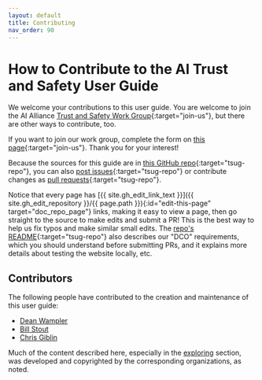```yaml
---
layout: default
title: Contributing
nav_order: 90
---
```


<a name="join-us"></a>
# How to Contribute to the AI Trust and Safety User Guide

We welcome your contributions to this user guide. You are welcome to join the AI Alliance [Trust and Safety Work Group](https://thealliance.ai/working-groups/trust-safety){:target="join-us"}, but there are other ways to contribute, too.

If you want to join our work group, complete the form on [this page](https://thealliance.ai/working-groups/trust-safety#trust-and-safety-form){:target="join-us"}. Thank you for your interest!

Because the sources for this guide are in [this GitHub repo](https://github.com/The-AI-Alliance/trust-safety-user-guide){:target="tsug-repo"}, you can also [post issues](https://github.com/The-AI-Alliance/trust-safety-user-guide/issues){:target="tsug-repo"} or contribute changes as [pull requests](https://github.com/The-AI-Alliance/trust-safety-user-guide/pulls){:target="tsug-repo"}. 

Notice that every page has [{{ site.gh_edit_link_text }}]({{ site.gh_edit_repository }}/{{ page.path }}){:id="edit-this-page" target="doc_repo_page"} links, making it easy to view a page, then go straight to the source to make edits and submit a PR! This is the best way to help us fix typos and make similar small edits. The [repo's README](https://github.com/The-AI-Alliance/trust-safety-user-guide){:target="tsug-repo"} also describes our "DCO" requirements, which you should understand before submitting PRs, and it explains more details about testing the website locally, etc.

## Contributors

The following people have contributed to the creation and maintenance of this user guide:

* [Dean Wampler](mailto:dwampler@thealliance.ai)
* [Bill Stout](mailto:bill.stout@servicenow.com)
* [Chris Giblin](mailto:cgi@zurich.ibm.com)

Much of the content described here, especially in the [exploring]({{site.baseurl}}/exploring/) section, was developed and copyrighted by the corresponding organizations, as noted.

